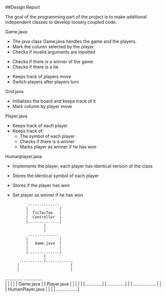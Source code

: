 ##Design Report

The goal of the programming part of the project is to make additional independent classes to develop loosely coupled code.

Game.java:
+ The java class Game.java handles the game and the players.
+ Mark the column selected by the player
+ Checks if invalid arguments are inputted
- Checks if there is a winner of the game
- Checks if there is a tie
+ Keeps track of players move
+ Switch players after players turn

Grid.java

* Initializes the board and keeps track of it
* Mark column by player move

Player.java
* Keeps track of each player
* Keeps track of:
	* The symbol of each player
	* Checks if there is a winner
	* Marks player as winner if he has won

Humanplayer.java

* Implements the player, each player has identical version of the class
* Stores the identical symbol of each player
* Stores if the player has won
* Set player as winner if he has won

			 ..............
			|			   |
			|  TicTacToe   |
			|  Controller  |
			|..............|
					|
					|
			 ..............
			|			   |
			|   Game.java  |
			|              |
			|..............|
					|
		 ...........|............
		|						|
		|						|
 ..............			 ...............			
|			   |		|				|
|   Game.java  |		|	Player.java |
|              |		|               |
|..............|		|...............|
								|
								|
						 ..................
						|			       |
						| HumanPlayer.java |
						|              	   |
						|..................|
